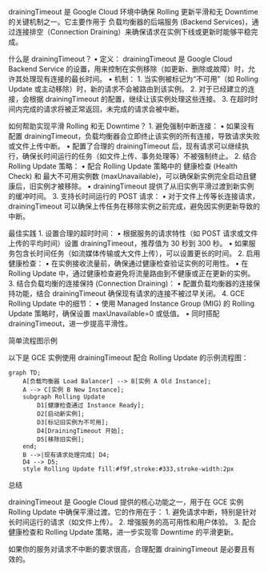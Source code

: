 drainingTimeout 是 Google Cloud 环境中确保 Rolling 更新平滑和无 Downtime 的关键机制之一。它主要作用于 负载均衡器的后端服务 (Backend Services)，通过连接排空（Connection Draining）来确保请求在实例下线或更新时能够平稳完成。

什么是 drainingTimeout？
	•	定义：
drainingTimeout 是 Google Cloud Backend Service 的设置，用来控制在实例移除（如更新、删除或故障）时，允许其处理现有连接的最长时间。
	•	机制：
	1.	当实例被标记为“不可用”（如 Rolling Update 或主动移除）时，新的请求不会被路由到该实例。
	2.	对于已经建立的连接，会根据 drainingTimeout 的配置，继续让该实例处理这些连接。
	3.	在超时时间内完成的请求将被正常返回，未完成的请求会被中断。

如何帮助实现平滑 Rolling 和无 Downtime？
	1.	避免强制中断连接：
	•	如果没有配置 drainingTimeout，负载均衡器会立即终止该实例的所有连接，导致请求失败或文件上传中断。
	•	配置了合理的 drainingTimeout 后，现有请求可以继续执行，确保长时间运行的任务（如文件上传、事务处理等）不被强制终止。
	2.	结合 Rolling Update 策略：
	•	配合 Rolling Update 策略中的 健康检查 (Health Check) 和 最大不可用实例数 (maxUnavailable)，可以确保新实例完全启动且健康后，旧实例才被移除。
	•	drainingTimeout 提供了从旧实例平滑过渡到新实例的缓冲时间。
	3.	支持长时间运行的 POST 请求：
	•	对于文件上传等长连接请求，drainingTimeout 可以确保上传任务在移除实例之前完成，避免因实例更新导致的中断。

最佳实践
	1.	设置合理的超时时间：
	•	根据服务的请求特性（如 POST 请求或文件上传的平均时间）设置 drainingTimeout，推荐值为 30 秒到 300 秒。
	•	如果服务包含长时间任务（如流媒体传输或大文件上传），可以设置更长的时间。
	2.	启用健康检查：
	•	在实例接收流量前，确保通过健康检查验证实例的可用性。
	•	在 Rolling Update 中，通过健康检查避免将流量路由到不健康或正在更新的实例。
	3.	结合负载均衡的连接保持 (Connection Draining)：
	•	配置负载均衡器的连接保持功能，结合 drainingTimeout 确保现有请求的连接不被过早关闭。
	4.	GCE Rolling Update 中的细节：
	•	使用 Managed Instance Group (MIG) 的 Rolling Update 策略时，确保设置 maxUnavailable=0 或低值。
	•	同时搭配 drainingTimeout，进一步提高平滑性。

简单流程图示例

以下是 GCE 实例使用 drainingTimeout 配合 Rolling Update 的示例流程图：
```mermaid
graph TD;
    A[负载均衡器 Load Balancer] --> B[实例 A Old Instance];
    A --> C[实例 B New Instance];
    subgraph Rolling Update
        D1[健康检查通过 Instance Ready];
        D2[启动新实例];
        D3[标记旧实例为不可用];
        D4[DrainingTimeout 开始];
        D5[移除旧实例];
    end;
    B -->|现有请求处理完成| D4;
    D4 --> D5;
    style Rolling Update fill:#f9f,stroke:#333,stroke-width:2px
```
总结

drainingTimeout 是 Google Cloud 提供的核心功能之一，用于在 GCE 实例 Rolling Update 中确保平滑过渡。它的作用在于：
	1.	避免请求中断，特别是针对长时间运行的请求（如文件上传）。
	2.	增强服务的高可用性和用户体验。
	3.	配合健康检查和 Rolling Update 策略，进一步实现零 Downtime 的平滑更新。

如果你的服务对请求不中断的要求很高，合理配置 drainingTimeout 是必要且有效的。
